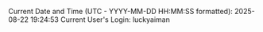 Current Date and Time (UTC - YYYY-MM-DD HH:MM:SS formatted): 2025-08-22 19:24:53
Current User's Login: luckyaiman
